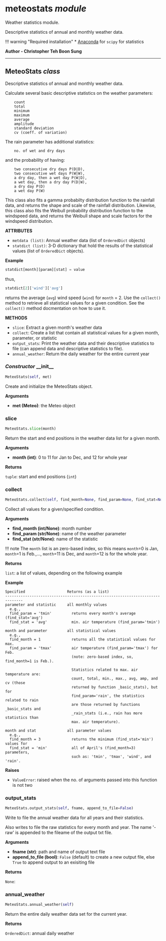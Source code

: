 <h1 id="meteostats">meteostats <em>module</em></h1>


Weather statistics module.

Descriptive statistics of annual and monthly weather data.

!!! warning "Required installation"
    * [Anaconda](https://www.continuum.io/downloads) for `scipy` for statistics

__Author - Christopher Teh Boon Sung__

------------------------------------


<h2 id="meteostats.MeteoStats">MeteoStats <em>class</em></h2>


Descriptive statistics of annual and monthly weather data.

Calculate several basic descriptive statistics on the weather parameters:
```text
    count
    total
    minimum
    maximum
    average
    amplitude
    standard deviation
    cv (coeff. of variation)
```

The rain parameter has additional statistics:
```text
    no. of wet and dry days
```

and the probability of having:

```text
    two consecutive dry days P(D|D),
    two consecutive wet days P(W|W),
    a dry day, then a wet day P(W|D),
    a wet day, then a dry day P(D|W),
    a dry day P(D)
    a wet day P(W)
```

This class also fits a gamma probabilty distribution function to the rainfall data, and
returns the shape and scale of the rainfall distribution. Likewise, this class also fits
the Weibull probability distribution function to the windspeed data, and returns the
Weibull shape and scale factors for the windspeed distribution.

__ATTRIBUTES__

- `metdata (list)`: Annual weather data (list of `OrderedDict` objects)
- `statdict (list)`: 3-D dictionary that hold the results of the statistical values
                     (list of `OrderedDict` objects).

__Example__


```python
statdict[month][param][stat] = value
```
thus,

```python
statdict[2]['wind']['avg']
```

returns the average (`avg`) wind speed (`wind`) for `month` = 2.
Use the `collect()` method to retrieve all statistical values for a given
condition. See the `collect()` method docmentation on how to use it.

__METHODS__

- `slice`: Extract a given month's weather data
- `collect`: Create a list that contain all statistical values for a given month,
             parameter, or statistic
- `output_stats`: Print the weather data and their descriptive statistics to file
                  (can append data and descriptive statistics to file).
- `annual_weather`: Return the daily weather for the entire current year


<h3 id="meteostats.MeteoStats.__init__"><em>Constructor</em> __init__</h3>

```python
MeteoStats(self, met)
```

Create and initialize the MeteoStats object.

__Arguments__

- __met (Meteo)__: the Meteo object


<h3 id="meteostats.MeteoStats.slice">slice</h3>

```python
MeteoStats.slice(month)
```

Return the start and end positions in the weather data list for a given month.

__Arguments__

- __month (int)__: 0 to 11 for Jan to Dec, and 12 for whole year

__Returns__

`tuple`: start and end positions (`int`)


<h3 id="meteostats.MeteoStats.collect">collect</h3>

```python
MeteoStats.collect(self, find_month=None, find_param=None, find_stat=None)
```

Collect all values for a given/specified condition.

__Arguments__

- __find_month (int/None)__: month number
- __find_param (str/None)__: name of the weather parameter
- __find_stat (str/None)__: name of the statistic

!!! note
    The `month` list is an zero-based index, so this means
    `month`=0 is Jan, `month`=1 is Feb.,..., `month`=11 is Dec, and
    `month`=12 is for the whole year.

__Returns__

`list`: a list of values, depending on the following example

__Example__


```text
Specified                   Returns (as a list)
------------------------------------------------------------------------------
parameter and statistic     all monthly values
  e.g.,
  find_param = 'tmin'         returns every month's average (find_stat='avg')
  find_stat = 'avg'           min. air temperature (find_param='tmin')

month and parameter         all statistical values
  e.g.,
  find_month = 1              returns all the statistical values for max.
  find_param = 'tmax'         air temperature (find_param='tmax') for Feb.
                              (note: zero-based index, so, find_month=1 is Feb.).

                              Statistics related to max. air temperature are:
                              count, total, min., max., avg, amp, and cv (those
                              returned by function _basic_stats), but for
                              find_param='rain', the statistics related to rain
                              are those returned by functions _basic_stats and
                              _rain_stats (i.e., rain has more statistics than
                              max. air temperature).

month and stat              all parameter values
  e.g.,
  find_month = 3              returns the minimum (find_stat='min') values for
  find_stat = 'min'           all of April's (find_month=3) parameters,
                              such as: 'tmin', 'tmax', 'wind', and 'rain'.
```

__Raises__

- `ValueError`: raised when the no. of arguments passed into this function is not two


<h3 id="meteostats.MeteoStats.output_stats">output_stats</h3>

```python
MeteoStats.output_stats(self, fname, append_to_file=False)
```

Write to file the annual weather data for all years and their statistics.

Also writes to file the raw statistics for every month and year. The name
'-raw' is appended to the fileame of the output txt file.

__Arguments__

- __fname (str)__: path and name of output text file
- __append_to_file (bool)__: `False` (default) to create a new output file, else
                           `True` to append output to an exisiting file

__Returns__

`None`:


<h3 id="meteostats.MeteoStats.annual_weather">annual_weather</h3>

```python
MeteoStats.annual_weather(self)
```

Return the entire daily weather data set for the current year.

__Returns__

`OrderedDict`: annual daily weather


